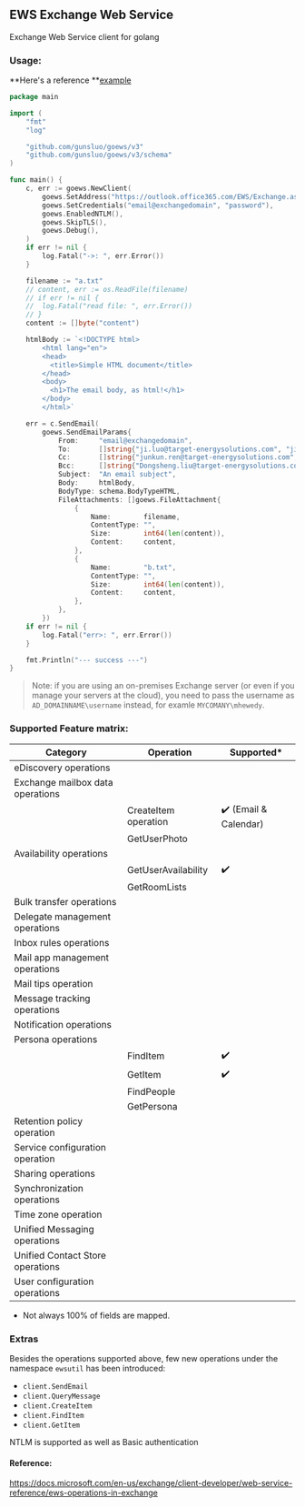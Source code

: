 ## EWS Exchange Web Service
Exchange Web Service client for golang

### Usage:

**Here's a reference **[example](./example)
```go
package main

import (
	"fmt"
	"log"

	"github.com/gunsluo/goews/v3"
	"github.com/gunsluo/goews/v3/schema"
)

func main() {
	c, err := goews.NewClient(
		goews.SetAddress("https://outlook.office365.com/EWS/Exchange.asmx"),
		goews.SetCredentials("email@exchangedomain", "password"),
		goews.EnabledNTLM(),
		goews.SkipTLS(),
		goews.Debug(),
	)
	if err != nil {
		log.Fatal("->: ", err.Error())
	}

	filename := "a.txt"
	// content, err := os.ReadFile(filename)
	// if err != nil {
	// 	log.Fatal("read file: ", err.Error())
	// }
	content := []byte("content")

	htmlBody := `<!DOCTYPE html>
		<html lang="en">
		<head>
		  <title>Simple HTML document</title>
		</head>
		<body>
		  <h1>The email body, as html!</h1>
		</body>
		</html>`

	err = c.SendEmail(
		goews.SendEmailParams{
			From:     "email@exchangedomain",
			To:       []string{"ji.luo@target-energysolutions.com", "ji.luo1@target-energysolutions.com"},
			Cc:       []string{"junkun.ren@target-energysolutions.com", "junkun.ren1@target-energysolutions.com"},
			Bcc:      []string{"Dongsheng.liu@target-energysolutions.com", "Dongsheng.liu1@target-energysolutions.com"},
			Subject:  "An email subject",
			Body:     htmlBody,
			BodyType: schema.BodyTypeHTML,
			FileAttachments: []goews.FileAttachment{
				{
					Name:        filename,
					ContentType: "",
					Size:        int64(len(content)),
					Content:     content,
				},
				{
					Name:        "b.txt",
					ContentType: "",
					Size:        int64(len(content)),
					Content:     content,
				},
			},
		})
	if err != nil {
		log.Fatal("err>: ", err.Error())
	}

	fmt.Println("--- success ---")
}
```
> Note: if you are using an on-premises Exchange server (or even if you manage your servers at the cloud), you need to pass the username as `AD_DOMAINNAME\username` instead, for examle `MYCOMANY\mhewedy`.

### Supported Feature matrix:

| Category                         	| Operation            	| Supported*       	|
|----------------------------------	|----------------------	|------------------	|
| eDiscovery operations            	|                      	|                  	|
| Exchange mailbox data operations 	|                      	|                  	|
|                                  	| CreateItem operation 	| ✔️ (Email & Calendar)|
|                                  	| GetUserPhoto      	|                   |
| Availability operations          	|                      	|                  	|
|                                  	| GetUserAvailability  	| ✔️             	|
|                                  	| GetRoomLists      	|               	|
| Bulk transfer operations         	|                      	|                  	|
| Delegate management operations   	|                      	|                  	|
| Inbox rules operations           	|                      	|                  	|
| Mail app management operations   	|                      	|                  	|
| Mail tips operation              	|                      	|                  	|
| Message tracking operations      	|                      	|                  	|
| Notification operations          	|                      	|                  	|
| Persona operations               	|                      	|                  	|
|                                   | FindItem              |  ✔️             	|
|                                   | GetItem               |  ✔️            	|
|                                   | FindPeople            |               	|
|                                   | GetPersona            |               	|
| Retention policy operation       	|                      	|                  	|
| Service configuration operation  	|                      	|                  	|
| Sharing operations               	|                      	|                  	|
| Synchronization operations       	|                      	|                  	|
| Time zone operation              	|                      	|                  	|
| Unified Messaging operations     	|                      	|                  	|
| Unified Contact Store operations 	|                      	|                  	|
| User configuration operations    	|                      	|                  	|

* Not always 100% of fields are mapped.

### Extras
Besides the operations supported above, few new operations under the namespace `ewsutil` has been introduced:
* `client.SendEmail` 
* `client.QueryMessage`
* `client.CreateItem`
* `client.FindItem`
* `client.GetItem`

NTLM is supported as well as Basic authentication

#### Reference:
https://docs.microsoft.com/en-us/exchange/client-developer/web-service-reference/ews-operations-in-exchange

